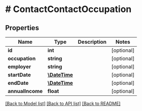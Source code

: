 # # ContactContactOccupation

## Properties

Name | Type | Description | Notes
------------ | ------------- | ------------- | -------------
**id** | **int** |  | [optional]
**occupation** | **string** |  | [optional]
**employer** | **string** |  | [optional]
**startDate** | [**\DateTime**](\DateTime.md) |  | [optional]
**endDate** | [**\DateTime**](\DateTime.md) |  | [optional]
**annualIncome** | **float** |  | [optional]

[[Back to Model list]](../../README.md#models) [[Back to API list]](../../README.md#endpoints) [[Back to README]](../../README.md)

